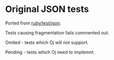 # Original JSON tests

Ported from [ruby/test/json](https://github.com/ruby/ruby/tree/trunk/test/json).

Tests causing fragmentation fails commented out.

Omited - tests which Oj will not support.

Pending - tests which Oj need to implemnt.
